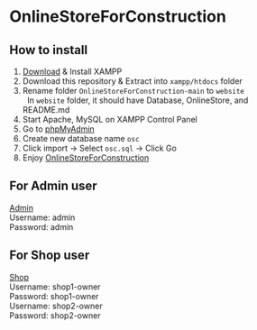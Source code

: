 # OnlineStoreForConstruction

## How to install

1. [Download](https://www.apachefriends.org/index.html) & Install XAMPP
2. Download this repository & Extract into `xampp/htdocs` folder
3. Rename folder `OnlineStoreForConstruction-main` to `website`\
&nbsp; In `website` folder, it should have Database, OnlineStore, and README.md
4. Start Apache, MySQL on XAMPP Control Panel
5. Go to [phpMyAdmin](http://localhost/phpmyadmin)
6. Create new database name `osc`
7. Click import -> Select `osc.sql` -> Click Go
8. Enjoy [OnlineStoreForConstruction](http://localhost/website/OnlineStore)

## For Admin user
[Admin](http://localhost/website/OnlineStore/admin)\
Username: admin\
Password: admin

## For Shop user
[Shop](http://localhost/website/OnlineStore/shop)\
Username: shop1-owner\
Password: shop1-owner\
Username: shop2-owner\
Password: shop2-owner
